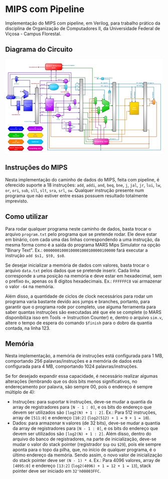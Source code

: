 # MIPS com Pipeline
Implementação do MIPS com pipeline, em Verilog, para trabalho prático da disciplina de 
Organização de Computadores II, da Universidade Federal de Viçosa - Campus Florestal.

## Diagrama do Circuito
![Diagrama do circuito](diagram.png)

## Instruções do MIPS
Nesta implementação do caminho de dados do MIPS, feita com pipeline, é oferecido suporte a 18 instruções:
`add`, `addi`, `and`, `beq`, `bne`, `j`, `jal`, `jr`, `lui`, `lw`, `or`, `ori`, `sub`, `sll`, `slt`,
`sra`, `srl`, `sw`. 
Qualquer instrução presente num programa que não estiver entre essas possuem resultado totalmente imprevisto.


## Como utilizar
Para rodar qualquer programa neste caminho de dados, basta trocar o arquivo `program.txt` pelo programa que se pretende rodar. 
Ele deve estar em binário, com cada uma das linhas correspondendo a uma instrução, da mesma forma como é a saída do programa MARS Mips Simulator na opção "Binary Text".
Ex.: `00000001000100001000100000100000` fará executar a instrução `add $s1, $t0, $s0`.

Se desejar inicializar a memória de dados com valores, basta trocar o arquivo `data.txt` pelos dados que se pretende inserir. 
Cada linha corresponde a uma posição na memória e deve estar em hexadecimal, sem o prefixo `0x`, apenas os 8 dígitos hexadecimais.
Ex.: `FFFFFFC0` vai armazenar o valor `-64` na memória.

Além disso, a quantidade de ciclos de clock necessários para rodar um programa varia bastante devido aos jumps e branches, portanto, para garantir que o programa rode por completo, use alguma ferramenta para saber quantas instruções são executadas até que ele se complete (o MARS disponibiliza isso em Tools -> Instruction Counter) e, dentro o arquivo `sim.v`, altere o tempo de espera do comando `$finish` para o dobro da quantia contada, na linha 123.

## Memória
Nesta implementação, a memória de instruções está configurada para 1 MB, comportando 256 palavras/instruções e a memória de dados está configurada para 4 MB, comportando 1024 palavras/instruções.

Se for desejado expandir essa capacidade, é necessário realizar algumas alterações (lembrando que os dois bits menos significativos, no endereçamento por palavra, são sempre 00, pois o endereço é sempre múltiplo de 4):

- Instruções: para suportar `N` instruções, deve-se mudar a quantia da array de registradores para `[N - 1 : 0]`, e os bits do endereço que devem ser utilizados são `[log2(N) + 1 : 2]`. Ex.: Para 512 instruções, array de `[511:0]` e endereço `[10:2]` (`log2(512) + 1 = 9 + 1 = 10`).
- Dados: para armazenar `N` valores (de 32 bits), deve-se mudar a quantia da array de registradores para `[N - 1 : 0]`, e os bits do endereço que devem ser utilizados são `[log2(N) + 1 : 2]`. Além disso, dentro do arquivo do banco de registradores, na parte de inicialização, deve-se mudar o valor do stack pointer (registrador `$sp` ou `$29`), pois ele sempre aponta para o topo da pilha, que, no início de qualquer programa, é o último endereço da memória. Sendo assim, o novo valor de inicialização do stack pointer deve ser `(N - 1) * 4`. Ex.: Para 4096 valores, array de `[4095:0]` e endereço `[13:2]` (`log2(4096) + 1 = 12 + 1 = 13`), stack pointer deve ser iniciado em `32'h00003FFC`.
